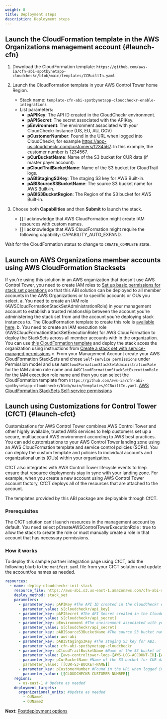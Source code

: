 ```yaml
---
weight: 8
title: Deployment steps
description: Deployment steps
---
```


## Launch the CloudFormation template in the AWS Organizations management account {#launch-cfn}

1. Download the CloudFormation template: `https://github.com/aws-ia/cfn-abi-spotbynetapp-cloudcheckr/blob/main/templates/CCBuiltIn.yaml`
2. Launch the CloudFormation template in your AWS Control Tower home Region.
    * Stack name: `template-cfn-abi-spotbynetapp-cloudcheckr-enable-integrations`
    * List parameters:
        * **pAPIKey**: The API ID created in the CloudCheckr environment.
        * **pAPISecret**: The secret associated with the APIKey.
        * **pEnvironment**: The environment associated with your CloudCheckr Instance (US, EU, AU, GOV)
        * **pCustomerNumber**: Found in the URL when logged into CloudCheckr, for example https://app-us.cloudcheckr.com/customers/1234567. In this example, the customer number is 1234567.
        * **pCurBucketName**: Name of the S3 bucket for CUR data (if master payer account).
        * **pCloudTrailBucketName**: Name of the S3 bucket for CloudTrail logs.
        * **pABIStagingS3Key**: The staging S3 key for AWS Built-in.
        * **pABISourceS3BucketName**: The source S3 bucket name for AWS Built-in.
        * **pABIS3BucketRegion**: The Region of the S3 bucket for AWS Built-in.

3. Choose both **Capabilities** and then **Submit** to launch the stack.
   - [] I acknowledge that AWS CloudFormation might create IAM resources with custom names.
   - [] I acknowledge that AWS CloudFormation might require the following capability: CAPABILITY_AUTO_EXPAND.

Wait for the CloudFormation status to change to `CREATE_COMPLETE` state.

## Launch on AWS Organizations member accounts using AWS CloudFormation Stacksets
If you're using this solution in an AWS organization that doesn't use AWS Control Tower, you need to create IAM roles to [Set up basic permissions for stack set operations](https://docs.aws.amazon.com/AWSCloudFormation/latest/UserGuide/stacksets-prereqs-self-managed.html#stacksets-prereqs-accountsetup) so that this ABI solution can be deployed to all member accounts in the AWS Organizations or to specific accounts or OUs you select. 
    a. You need to create an IAM role (AWSCloudFormationStackSetAdministrationRole) in your management account to establish a trusted relationship between the account you're administering the stack set from and the account you're deploying stack instances to. The CloudFormation template to create this role is [available here](https://docs.aws.amazon.com/AWSCloudFormation/latest/UserGuide/stacksets-prereqs-self-managed.html#stacksets-prereqs-accountsetup).
    b. You need to create an IAM execution role (AWSCloudFormationStackSetExecutionRole) for AWS CloudFormation to deploy the StackSets across all member accounts with in the organization. You can use [this CloudFormation template](https://s3.amazonaws.com/cloudformation-stackset-sample-templates-us-east-1/AWSCloudFormationStackSetExecutionRole.yml) and deploy the stack acoss the organization using instructions from [Create a stack set with service-managed permissions](https://docs.aws.amazon.com/AWSCloudFormation/latest/UserGuide/stacksets-getting-started-create.html#stacksets-orgs-associate-stackset-with-org)
    c. From your Management Account create your AWS CloudFormation StackSets and chose `Self-service permissions` under Permission model and use `AWSCloudFormationStackSetAdministrationRole` for the IAM admin role name and  `AWSCloudFormationStackSetExecutionRole` for the IAM execution role name and then you can select the CloudFormation template from `https://github.com/aws-ia/cfn-abi-spotbynetapp-cloudcheckr/blob/main/templates/CCBuiltIn.yaml`.
    [AWS CloudFormation StackSets Self-service permissions](/images/stack-set-admin.png)


## Launch using Customizations for Control Tower (CfCT) {#launch-cfct}

Customizations for AWS Control Tower combines AWS Control Tower and other highly available, trusted AWS services to help customers set up a secure, multiaccount AWS environment according to AWS best practices. You can add customizations to your AWS Control Tower landing zone using an AWS CloudFormation template and service control policies (SCPs). You can deploy the custom template and policies to individual accounts and organizational units (OUs) within your organization.

CfCT also integrates with AWS Control Tower lifecycle events to hlep ensure that resource deployments stay in sync with your landing zone. For example, when you create a new account using AWS Control Tower account factory, CfCT deploys all of the resources that are attached to the account.

The templates provided by this ABI package are deployable through CfCT.

### Prerequisites

The CfCT solution can't launch resources in the management account by default. You need select pCreateAWSControlTowerExecutionRole : true to allow the stack to create the role or must manually create a role in that account that has necessary permissions.

### How it works

To deploy this sample partner integration page using CfCT, add the following blurb to the `manifest.yaml` file from your CfCT solution and update the account/ou names as needed.


```yaml
resources:
  - name: deploy-cloudcheckr-init-stack
    resource_file: https://aws-abi.s3.us-east-1.amazonaws.com/cfn-abi-spotbynetapp-cloudcheckr/templates/CCBuiltIn.yaml
    deploy_method: stack_set
    parameters:
      - parameter_key: pAPIKey #The API ID created in the CloudCheckr environment.
        parameter_value: $[cloudcheckr/api_key]
      - parameter_key: pAPISecret #The API Secret created in the CloudCheckr environment.
        parameter_value: $[cloudcheckr/api_secret]
      - parameter_key: pEnvironment #The environment associated with your CloudCheckr Instance (US, EU, AU, GOV)
        parameter_value: $[cloudcheckr/api_secret]
      - parameter_key: pABISourceS3BucketName #The source S3 bucket name for ABI.
        parameter_value: aws-abi
      - parameter_key: pABIStagingS3Key #The staging S3 key for ABI.
        parameter_value: cfn-abi-spotbynetapp-cloudcheckr
      - parameter_key: pCloudTrailBucketName #Name of the S3 bucket of the organizational CloudTrail.
        parameter_value: [aws-controltower-logs-[AWS-LOG-ACCOUNT-ID]-[AWS-CONTROL-TOWER-HOME-REGION]
      - parameter_key: pCurBucketName #Name of the S3 bucket for CUR data (If master payer account).
        parameter_value: [[CUR-S3-BUCKET-NAME]]
      - parameter_key: pCustomerNumber #Found in the URL when logged into CloudCheckr. Example: https://app-us.cloudcheckr.com/customers/1234567 (The number after /customers/  in this case the customer number would be 1234567).
        parameter_value: [[CLOUDCHECKR-CUSTOMER-NUMBER]]
    regions:
      - us-east-1 # Update as needed
    deployment_targets:
      organizational_units: #Update as needed
        - OUName1
        - OUName2
```

**Next**: [Postdeployment options](/post-deployment-steps/index.html)
